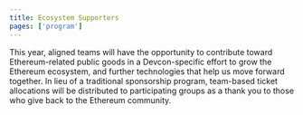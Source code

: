 ```yaml
---
title: Ecosystem Supporters
pages: ['program']
---
```


This year, aligned teams will have the opportunity to contribute toward Ethereum-related public goods in a Devcon-specific effort to grow the Ethereum ecosystem, and further technologies that help us move forward together. In lieu of a traditional sponsorship program, team-based ticket allocations will be distributed to participating groups as a thank you to those who give back to the Ethereum community.